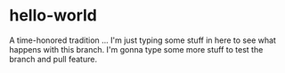 # hello-world
A time-honored tradition ...
I'm just typing some stuff in here to see what happens with this branch.
I'm gonna type some more stuff to test the branch and pull feature.
